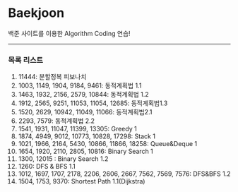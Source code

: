 # Baekjoon

백준 사이트를 이용한 Algorithm Coding 연습!

---
### 목록 리스트
1. 11444: 분할정복 피보나치
2. 1003, 1149, 1904, 9184, 9461: 동적계획법 1.1
3. 1463, 1932, 2156, 2579, 10844: 동적계획법 1.2
4. 1912, 2565, 9251, 11053, 11054, 12685: 동적계획법1.3
5. 1520, 2629, 10942, 11049, 11066: 동적계획법2.1
6. 2293, 7579: 동적계획법 2.2
7. 1541, 1931, 11047, 11399, 13305: Greedy 1
8. 1874, 4949, 9012, 10773, 10828, 17298: Stack 1
9. 1021, 1966, 2164, 5430, 10866, 11866, 18258: Queue&Deque 1
10. 1654, 1920, 2110, 2805, 10816: Binary Search 1
11. 1300, 12015 : Binary Search 1.2
12. 1260: DFS & BFS 1.1
22. 1012, 1697, 1707, 2178, 2206, 2606, 2667, 7562, 7569, 7576: DFS&BFS 1.2
23. 1504, 1753, 9370: Shortest Path 1.1(Dijkstra)